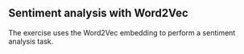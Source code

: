 ## Sentiment analysis with Word2Vec

The exercise uses the Word2Vec embedding to perform a sentiment analysis task. 
